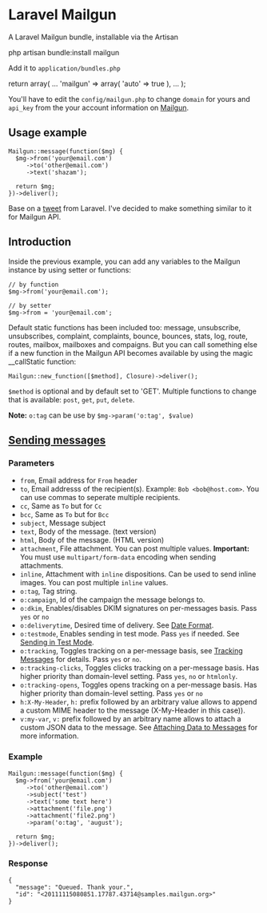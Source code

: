 # Laravel Mailgun

A Laravel Mailgun bundle, installable via the Artisan

  php artisan bundle:install mailgun

Add it to `application/bundles.php`

  return array(
    ...
    'mailgun' => array(
      'auto' => true
    ),
    ...
  );

You'll have to edit the `config/mailgun.php` to change `domain` for yours and `api_key` from the your account information on [Mailgun](http://www.mailgun.net).

## Usage example

    Mailgun::message(function($mg) {
      $mg->from('your@email.com')
         ->to('other@email.com')
         ->text('shazam');

      return $mg;
    })->deliver();

Base on a [tweet](http://twitter.com/laravelphp/status/235951044348223488) from Laravel. I've decided to make something similar to it for Mailgun API.

## Introduction

Inside the previous example, you can add any variables to the Mailgun instance by using setter or functions:

    // by function
    $mg->from('your@email.com');
    
    // by setter
    $mg->from = 'your@email.com';

Default static functions has been included too: message, unsubscribe, unsubscribes, complaint, complaints, bounce, bounces, stats, log, route, routes, mailbox, mailboxes and compaigns. But you can call something else if a new function in the Mailgun API becomes available by using the magic __callStatic function:

    Mailgun::new_function([$method], Closure)->deliver();

`$method` is optional and by default set to 'GET'. Multiple functions to change that is available: `post`, `get`, `put`, `delete`.

**Note:** `o:tag` can be use by `$mg->param('o:tag', $value)`

## [Sending messages](http://documentation.mailgun.net/api-sending.html)

### Parameters

* `from`, Email address for `From` header
* `to`, Email addresss of the recipient(s). Example: `Bob <bob@host.com>`. You can use commas to seperate multiple recipients.
* `cc`, Same as `To` but for `Cc`
* `bcc`, Same as `To` but for `Bcc`
* `subject`, Message subject
* `text`, Body of the message. (text version)
* `html`, Body of the message. (HTML version)
* `attachment`, File attachment. You can post multiple values. **Important:** You must use `multipart/form-data` encoding when sending attachments.
* `inline`, Attachment with `inline` dispositions. Can be used to send inline images. You can post multiple `inline` values.
* `o:tag`, Tag string.
* `o:campaign`, Id of the campaign the message belongs to.
* `o:dkim`, Enables/disables DKIM signatures on per-messages basis. Pass `yes` or `no`
* `o:deliverytime`, Desired time of delivery. See [Date Format](http://documentation.mailgun.net/api-intro.html#date-format).
* `o:testmode`, Enables sending in test mode. Pass `yes` if needed. See [Sending in Test Mode](http://documentation.mailgun.net/user_manual.html#manual-testmode).
* `o:tracking`, Toggles tracking on a per-message basis, see [Tracking Messages](http://documentation.mailgun.net/user_manual.html#tracking-messages) for details. Pass `yes` or `no`.
* `o:tracking-clicks`, Toggles clicks tracking on a per-message basis. Has higher priority than domain-level setting. Pass `yes`, `no` or `htmlonly`.
* `o:tracking-opens`, Toggles opens tracking on a per-message basis. Has higher priority than domain-level setting. Pass `yes` or `no`
* `h:X-My-Header`, `h:` prefix followed by an arbitrary value allows to append a custom MIME header to the message (X-My-Header in this case)).
* `v:my-var`, `v:` prefix followed by an arbitrary name allows to attach a custom JSON data to the message. See [Attaching Data to Messages](http://documentation.mailgun.net/user_manual.html#manual-customdata) for more information.

### Example

    Mailgun::message(function($mg) {
      $mg->from('your@email.com')
         ->to('other@email.com')
         ->subject('test')
         ->text('some text here')
         ->attachment('file.png')
         ->attachment('file2.png')
         ->param('o:tag', 'august');

      return $mg;
    })->deliver();

### Response

    {
      "message": "Queued. Thank your.",
      "id": "<20111115080851.17787.43714@samples.mailgun.org>"
    }
